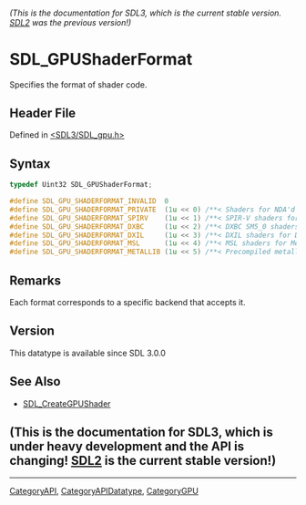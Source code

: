 ###### (This is the documentation for SDL3, which is the current stable version. [SDL2](https://wiki.libsdl.org/SDL2/) was the previous version!)
# SDL_GPUShaderFormat

Specifies the format of shader code.

## Header File

Defined in [<SDL3/SDL_gpu.h>](https://github.com/libsdl-org/SDL/blob/main/include/SDL3/SDL_gpu.h)

## Syntax

```c
typedef Uint32 SDL_GPUShaderFormat;

#define SDL_GPU_SHADERFORMAT_INVALID  0
#define SDL_GPU_SHADERFORMAT_PRIVATE  (1u << 0) /**< Shaders for NDA'd platforms. */
#define SDL_GPU_SHADERFORMAT_SPIRV    (1u << 1) /**< SPIR-V shaders for Vulkan. */
#define SDL_GPU_SHADERFORMAT_DXBC     (1u << 2) /**< DXBC SM5_0 shaders for D3D11. */
#define SDL_GPU_SHADERFORMAT_DXIL     (1u << 3) /**< DXIL shaders for D3D12. */
#define SDL_GPU_SHADERFORMAT_MSL      (1u << 4) /**< MSL shaders for Metal. */
#define SDL_GPU_SHADERFORMAT_METALLIB (1u << 5) /**< Precompiled metallib shaders for Metal. */
```

## Remarks

Each format corresponds to a specific backend that accepts it.

## Version

This datatype is available since SDL 3.0.0

## See Also

- [SDL_CreateGPUShader](SDL_CreateGPUShader)


## (This is the documentation for SDL3, which is under heavy development and the API is changing! [SDL2](https://wiki.libsdl.org/SDL2/) is the current stable version!)



----
[CategoryAPI](CategoryAPI), [CategoryAPIDatatype](CategoryAPIDatatype), [CategoryGPU](CategoryGPU)

